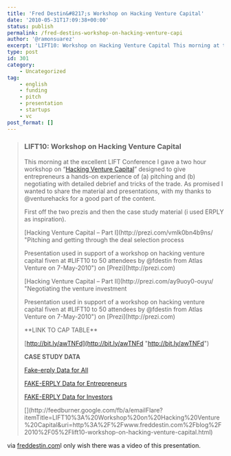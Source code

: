 ```yaml
---
title: 'Fred Destin&#8217;s Workshop on Hacking Venture Capital'
date: '2010-05-31T17:09:38+00:00'
status: publish
permalink: /fred-destins-workshop-on-hacking-venture-capi
author: '@ramonsuarez'
excerpt: 'LIFT10: Workshop on Hacking Venture Capital This morning at the excellent LIFT Conference I gave a two hour workshop on "Hacking Venture Capital" designed to give entrepreneurs a hands-on experience of (a) pitching and (b) negotiating with detaile...'
type: post
id: 301
category:
    - Uncategorized
tag:
    - english
    - funding
    - pitch
    - presentation
    - startups
    - vc
post_format: []
---
```

> ### LIFT10: Workshop on Hacking Venture Capital
> 
> This morning at the excellent LIFT Conference I gave a two hour workshop on “[Hacking Venture Capital](http://liftconference.com/fr/lift10/workshops/hacking-venture-capital)” designed to give entrepreneurs a hands-on experience of (a) pitching and (b) negotiating with detailed debrief and tricks of the trade. As promised I wanted to share the material and presentations, with my thanks to @venturehacks for a good part of the content.
> 
> First off the two prezis and then the case study material (i used ERPLY as inspiration).
> 
> <div class="prezi-player"><div class="prezi-player-links">[Hacking Venture Capital – Part I](http://prezi.com/vmlk0bn4b9ns/ "Pitching and getting through the deal selection process<p>Presentation used in support of a workshop on hacking venture capital fiven at #LIFT10 to 50 attendees by @fdestin from Atlas Venture on 7-May-2010") on [Prezi](http://prezi.com)
> 
> <div class="prezi-player"><div class="prezi-player-links">[Hacking Venture Capital – Part II](http://prezi.com/ay9uoy0-ouyu/ "Negotiating the venture investment</p><p>Presentation used in support of a workshop on hacking venture capital fiven at #LIFT10 to 50 attendees by @fdestin from Atlas Venture on 7-May-2010") on [Prezi](http://prezi.com)
> 
> </div></div>**LINK TO CAP TABLE**
> 
> [http://bit.ly/awTNFd](http://bit.ly/awTNFd "http://bit.ly/awTNFd")
> 
> **CASE STUDY DATA**
> 
> [Fake-erply Data for All](http://www.scribd.com/doc/31022497/Fake-erply-Data-for-All "View Fake-erply Data for All on Scribd")
> 
> [FAKE-ERPLY Data for Entrepreneurs](http://www.scribd.com/doc/31022517/FAKE-ERPLY-Data-for-Entrepreneurs "View FAKE-ERPLY Data for Entrepreneurs on Scribd")
> 
> [FAKE-ERPLY Data for Investors](http://www.scribd.com/doc/31022507/FAKE-ERPLY-Data-for-Investors "View FAKE-ERPLY Data for Investors on Scribd")
> 
> </div></div></div>[](http://feedburner.google.com/fb/a/emailFlare?itemTitle=LIFT10%3A%20Workshop%20on%20Hacking%20Venture%20Capital&uri=http%3A%2F%2Fwww.freddestin.com%2Fblog%2F2010%2F05%2Flift10-workshop-on-hacking-venture-capital.html)
> 
> </div>

via [freddestin.com](http://www.freddestin.com/blog/2010/05/lift10-workshop-on-hacking-venture-capital.html?utm_source=feedburner&utm_medium=feed&utm_campaign=Feed%3A+typepad%2FFredDestin+%28Fred+Destin%29)</div>I only wish there was a video of this presentation.

</div>
